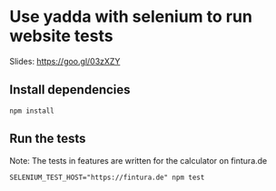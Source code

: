 # Use yadda with selenium to run website tests

Slides: https://goo.gl/03zXZY

## Install dependencies

    npm install
    
## Run the tests

Note: The tests in features are written for the calculator on fintura.de

    SELENIUM_TEST_HOST="https://fintura.de" npm test

